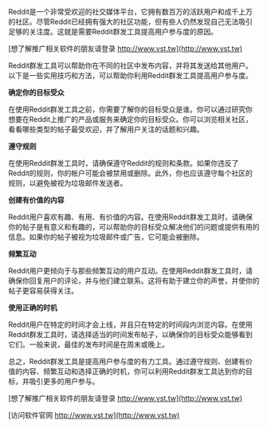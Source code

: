 Reddit是一个非常受欢迎的社交媒体平台，它拥有数百万的活跃用户和成千上万的社区。尽管Reddit已经拥有强大的社区功能，但有些人仍然发现自己无法吸引足够的关注度。这就是需要Reddit群发工具提高用户参与度的原因。

[想了解推广相关软件的朋友请登录 http://www.vst.tw](http://www.vst.tw)

Reddit群发工具可以帮助你在不同的社区中发布内容，并将其发送给其他用户。以下是一些实用技巧和方法，可以帮助你利用Reddit群发工具提高用户参与度。

**确定你的目标受众**

在使用Reddit群发工具之前，你需要了解你的目标受众是谁。你可以通过研究你想要在Reddit上推广的产品或服务来确定你的目标受众。你可以浏览相关社区，看看哪些类型的帖子最受欢迎，并了解用户关注的话题和兴趣。

**遵守规则**

在使用Reddit群发工具时，请确保遵守Reddit的规则和条款。如果你违反了Reddit的规则，你的帐户可能会被禁用或删除。此外，你也应该遵守每个社区的规则，以避免被视为垃圾邮件发送者。

**创建有价值的内容**

Reddit用户喜欢有趣、有用、有价值的内容。在使用Reddit群发工具时，请确保你的帖子是有意义和有趣的，可以帮助你的目标受众解决他们的问题或提供有用的信息。如果你的帖子被视为垃圾邮件或广告，它可能会被删除。

**频繁互动**

Reddit用户更倾向于与那些频繁互动的用户互动。在使用Reddit群发工具时，请确保你回复用户的评论，并与他们建立联系。这将有助于建立你的声誉，并使你的帖子更容易获得关注。

**使用正确的时机**

Reddit用户在特定的时间才会上线，并且只在特定的时间段内浏览内容。在使用Reddit群发工具时，请选择适当的时间发布帖子，以确保你的目标受众能够看到它们。一般来说，最佳的发布时间是在周末或晚上。

总之，Reddit群发工具是提高用户参与度的有力工具。通过遵守规则、创建有价值的内容、频繁互动和选择正确的时机，你可以利用Reddit群发工具达到你的目标，并吸引更多的用户参与。

[想了解推广相关软件的朋友请登录 http://www.vst.tw](http://www.vst.tw)


[访问软件官网 http://www.vst.tw](http://www.vst.tw)
